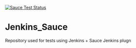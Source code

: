 [![Sauce Test Status](https://saucelabs.com/browser-matrix/ChipV223.svg)](https://saucelabs.com/u/ChipV223)

# Jenkins_Sauce
Repository used for tests using Jenkins + Sauce Jenkins plugn
